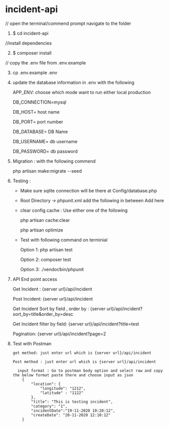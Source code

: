 # incident-api
// open the terminal/commend prompt navigate to the folder 

1. $ cd incident-api

//install dependencies

2. $ composer install

// copy the .env file from .env.example

3. cp .env.example .env

4. update the database information in .env  with the following

    APP_ENV: choose which mode want to run either local production
    
    DB_CONNECTION=mysql
    
	DB_HOST= host name
    
	DB_PORT= port number
    
	DB_DATABASE= DB Name
    
	DB_USERNAME= db username 
    
	DB_PASSWORD= db password
    

5. Migration :  with the following commend

    php artisan make:migrate --seed

6. Testing : 
    
    * Make sure sqlite connection will be there at Config/database.php

    * Root Directory -> phpunit.xml add the following in between <php>  Add here </php>
    

        <server name="DB_CONNECTION" value="sqlite"/>
        <server name="DB_DATABASE" value=":memory:"/> 


    * clear config cache : Use either one of the following
    
         php artisan cache:clear
         
         php artisan optimize  
         

    * Test with following command on terminial 
    
        Option 1: php artisan test 
        
        Option 2: composer test
        
        Option 3: ./vendor/bin/phpunit
        

7.  API End point access 

    Get Incident : {server url}/api/incident
    
    Post Incident: {server url}/api/incident
    

    Get Incident Sort by field , order by  : {server url}/api/incident?sort_by=title&order_by=desc
    
    Get Incident filter by field: {server url}/api/incident?title=test
    
    Pagination: {server url}/api/incident?page=2


8.  Test with Postman 

        get method: just enter url which is {server url}/api/incident

        Post method : just enter url which is {server url}/api/incident

          input format : Go to postman body option and select raw and copy the below format paste there and choose input as json
            {
                "location": {
                    "longitude": "1212",
                    "latitude" : "1122"
                },
                "title": "This is testing incident",
                "category": "1",
                "incidentDate":"19-11-2020 10:20:12",
                "createDate": "20-11-2020 12:10:12"
            }

     



